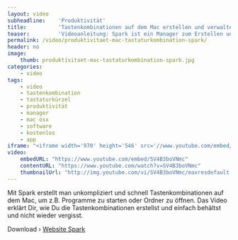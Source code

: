 ```yaml
---
layout: video
subheadline:    'Produktivität'
title:          'Tastenkombinationen auf dem Mac erstellen und verwalten'
teaser:         'Videoanleitung: Spark ist ein Manager zum Erstellen und Verwalten von Tastenkombinationen, mit denen sich Anwendungen sowie Skripte direkt ausführen lassen.'
permalink: /video/produktivitaet-mac-tastaturkombination-spark/
header: no
image:
    thumb: produktivitaet-mac-tastaturkombination-spark.jpg
categories:
    - video
tags:
    - video
    - tastenkombination
    - tastaturkürzel
    - produktivität
    - manager
    - mac osx
    - software
    - kostenlos
    - app
iframe: "<iframe width='970' height='546' src='//www.youtube.com/embed/SV4B3boVNmc' frameborder='0' allowfullscreen></iframe>"
video:
    embedURL: "https://www.youtube.com/embed/SV4B3boVNmc"
    contentURL: "https://www.youtube.com/watch?v=SV4B3boVNmc"
    thumbnailUrl: "http://img.youtube.com/vi/SV4B3boVNmc/maxresdefault.jpg"
---
```

Mit Spark erstellt man unkompliziert und schnell Tastenkombinationen auf dem Mac, um z.B. Programme zu starten oder Ordner zu öffnen. Das Video erklärt Dir, wie Du die Tastenkombinationen erstellst und einfach behältst und nicht wieder vergisst.

Download › [Website Spark](http://www.shadowlab.org/softwares/spark.php)